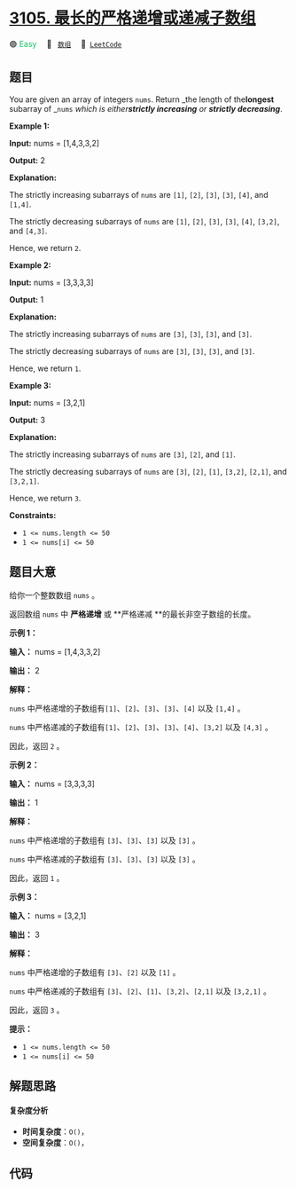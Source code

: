 # [3105. 最长的严格递增或递减子数组](https://leetcode.com/problems/longest-strictly-increasing-or-strictly-decreasing-subarray)

🟢 <font color=#15bd66>Easy</font>&emsp; 🔖&ensp; [`数组`](/leetcode/outline/tag/array.md)&emsp; 🔗&ensp;[`LeetCode`](https://leetcode.com/problems/longest-strictly-increasing-or-strictly-decreasing-subarray)


## 题目

You are given an array of integers `nums`. Return _the length of
the**longest** subarray of _`nums` _which is either**strictly increasing** or
**strictly decreasing**_.



**Example 1:**

**Input:** nums = [1,4,3,3,2]

**Output:** 2

**Explanation:**

The strictly increasing subarrays of `nums` are `[1]`, `[2]`, `[3]`, `[3]`,
`[4]`, and `[1,4]`.

The strictly decreasing subarrays of `nums` are `[1]`, `[2]`, `[3]`, `[3]`,
`[4]`, `[3,2]`, and `[4,3]`.

Hence, we return `2`.

**Example 2:**

**Input:** nums = [3,3,3,3]

**Output:** 1

**Explanation:**

The strictly increasing subarrays of `nums` are `[3]`, `[3]`, `[3]`, and
`[3]`.

The strictly decreasing subarrays of `nums` are `[3]`, `[3]`, `[3]`, and
`[3]`.

Hence, we return `1`.

**Example 3:**

**Input:** nums = [3,2,1]

**Output:** 3

**Explanation:**

The strictly increasing subarrays of `nums` are `[3]`, `[2]`, and `[1]`.

The strictly decreasing subarrays of `nums` are `[3]`, `[2]`, `[1]`, `[3,2]`,
`[2,1]`, and `[3,2,1]`.

Hence, we return `3`.



**Constraints:**

  * `1 <= nums.length <= 50`
  * `1 <= nums[i] <= 50`


## 题目大意

给你一个整数数组 `nums` 。

返回数组 `nums` 中 **严格递增** 或 **严格递减 **的最长非空子数组的长度。



**示例 1：**

**输入：** nums = [1,4,3,3,2]

**输出：** 2

**解释：**

`nums` 中严格递增的子数组有`[1]`、`[2]`、`[3]`、`[3]`、`[4]` 以及 `[1,4]` 。

`nums` 中严格递减的子数组有`[1]`、`[2]`、`[3]`、`[3]`、`[4]`、`[3,2]` 以及 `[4,3]` 。

因此，返回 `2` 。

**示例 2：**

**输入：** nums = [3,3,3,3]

**输出：** 1

**解释：**

`nums` 中严格递增的子数组有 `[3]`、`[3]`、`[3]` 以及 `[3]` 。

`nums` 中严格递减的子数组有 `[3]`、`[3]`、`[3]` 以及 `[3]` 。

因此，返回 `1` 。

**示例 3：**

**输入：** nums = [3,2,1]

**输出：** 3

**解释：**

`nums` 中严格递增的子数组有 `[3]`、`[2]` 以及 `[1]` 。

`nums` 中严格递减的子数组有 `[3]`、`[2]`、`[1]`、`[3,2]`、`[2,1]` 以及 `[3,2,1]` 。

因此，返回 `3` 。



**提示：**

  * `1 <= nums.length <= 50`
  * `1 <= nums[i] <= 50`


## 解题思路

#### 复杂度分析

- **时间复杂度**：`O()`，
- **空间复杂度**：`O()`，

## 代码

```javascript

```